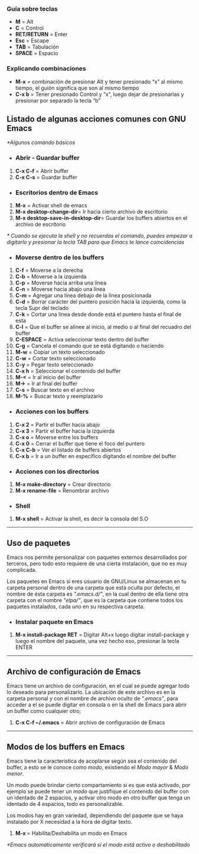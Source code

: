 ### Guía sobre teclas
- **M** = Alt
- **C** = Control
- **RET/RETURN** = Enter
- **Esc** = Escape
- **TAB** = Tabulación
- **SPACE** = Espacio

### Explicando combinaciones
- **M-x** = combinación de presionar Alt y tener presionado “x” al mismo tiempo, el guión significa que son al mismo tiempo
- **C-x b** = Tener presionado Control y “x”, luego dejar de presionarlas y presionar por separado la tecla “b”

## Listado de algunas acciones comunes con GNU Emacs
_*Algunos comando básicos_

- ###  Abrir - Guardar buffer

1. **C-x C-f** = Abrir buffer
2. **C-x C-s** = Guardar buffer

- ###  Escritorios dentro de Emacs
1. **M-x** = Activar shell de emacs
1. **M-x desktop-change-dir**= Ir hacia cierto archivo de escritorio
1. **M-x desktop-save-in-desktop-dir**= Guardar los buffers abiertos en el archivo de escritorio

_* Cuando se ejecuta la shell y no recuerdas el comando, puedes empezar a digitarlo y presionar la tecla TAB para que Emacs te lance coincidencias_

- ### Moverse dentro de los buffers

1. **C-f** = Moverse a la derecha
2. **C-b** = Moverse a la izquierda
3. **C-p** = Moverse hacia arriba una línea
4. **C-n** = Moverse hacia abajo una línea
5. **C-m** = Agregar una línea debajo de la línea posicionada
6. **C-d** = Borrar carácter del puntero posición hacia la izquierda, como la tecla Supr del teclado
7. **C-k** = Cortar una línea desde donde está el puntero hasta el final de esta
8. **C-l** = Que el buffer se alinee al inicio, al medio o al final del recuadro del buffer
9. **C-ESPACE** = Activa seleccionar texto dentro del buffer
10. **C-g** = Cancela el comando que se está digitando o haciendo
11. **M-w** = Copiar un texto seleccionado
12. **C-w** = Cortar texto seleccionado
13. **C-y** = Pegar texto seleccionado
14. **C-x h** = Seleccionar el contenido del buffer
15. **M-<** = Ir al inicio del buffer
16. **M->** = Ir al final del buffer
17. **C-s** = Buscar texto en el archivo
18. **M-%** = Buscar texto y reemplazarlo

- ### Acciones con los buffers

1. **C-x 2** = Partir el buffer hacia abajo
2. **C-x 3** = Partir el buffer hacia la izquierda
3. **C-x o** = Moverse entre los buffers
4. **C-x 0** = Cerrar el buffer que tiene el foco del puntero
5. **C-x C-b** = Ver el listado de buffers abiertos
6. **C-x b** = Ir a un buffer en específico digitando el nombre del buffer

- ### Acciones con los directorios

1. **M-x make-directory** = Crear directorio
2. **M-x rename-file** = Renombrar archivo

- ### Shell

1. **M-x shell** = Activar la shell, es decir la consola del S.O
***
## Uso de paquetes

Emacs nos permite personalizar con paquetes externos desarrollados por terceros, pero todo esto requiere de una cierta instalación, que no es muy complicada. 

Los paquetes en Emacs si eres usuario de GNU/Linux se almacenan en tu carpeta personal dentro de una carpeta que está oculta por defecto, el nombre de ésta carpeta es _".emacs.d/"_, en la cual dentro de ella tiene otra carpeta con el nombre _"elpa/"_, que es la carpeta que contiene todos los paquetes instalados, cada uno en su respectiva carpeta.

- ### Instalar paquete en Emacs

1. **M-x install-package <nombre-del-paquete> RET** = Digitar Alt+x luego digitar install-package y luego el nombre del paquete, una vez hecho eso, presionar la tecla ENTER

***
## Archivo de configuración de Emacs

Emacs tiene un archivo de configuración, en el cual se puede agregar todo lo deseado para personalizarlo. La ubicación de este archivo es en la carpeta personal y con el nombre de archivo oculto de _“.emacs”_, para acceder a el se puede digitar en consola o en la shell de Emacs para abrir un buffer como cualquier otro;

1. **C-x C-f ~/.emacs** = Abrir archivo de configuración de Emacs


***
## Modos de los buffers en Emacs
Emacs tiene la caracteristica de acoplarse según sea el contenido del buffer, a esto se le conoce como _modo_, existiendo el _Modo mayor_ & _Modo menor_.

Un modo puede brindar cierto compartamiento si es que está activado, por ejemplo se puede tener un _modo_ que justifique el contenido del buffer con un identado de 2 espacios, y activar otro modo en otro buffer que tenga un identado de 4 espacios, todo es personalizable.

Los modos hay en gran variedad, dependiendo del paquete que se haya instalado por X necesidad a la hora de digitar texto.

1. **M-x <nombre-del-modo>** = Habilita/Deshabilita un modo en Emacs

_*Emacs automáticamente verificará si el modo está activo o deshabilitado_

